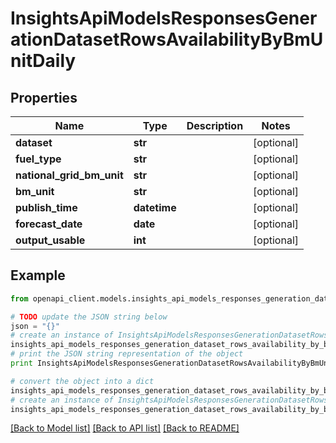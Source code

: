 # InsightsApiModelsResponsesGenerationDatasetRowsAvailabilityByBmUnitDaily


## Properties
Name | Type | Description | Notes
------------ | ------------- | ------------- | -------------
**dataset** | **str** |  | [optional] 
**fuel_type** | **str** |  | [optional] 
**national_grid_bm_unit** | **str** |  | [optional] 
**bm_unit** | **str** |  | [optional] 
**publish_time** | **datetime** |  | [optional] 
**forecast_date** | **date** |  | [optional] 
**output_usable** | **int** |  | [optional] 

## Example

```python
from openapi_client.models.insights_api_models_responses_generation_dataset_rows_availability_by_bm_unit_daily import InsightsApiModelsResponsesGenerationDatasetRowsAvailabilityByBmUnitDaily

# TODO update the JSON string below
json = "{}"
# create an instance of InsightsApiModelsResponsesGenerationDatasetRowsAvailabilityByBmUnitDaily from a JSON string
insights_api_models_responses_generation_dataset_rows_availability_by_bm_unit_daily_instance = InsightsApiModelsResponsesGenerationDatasetRowsAvailabilityByBmUnitDaily.from_json(json)
# print the JSON string representation of the object
print InsightsApiModelsResponsesGenerationDatasetRowsAvailabilityByBmUnitDaily.to_json()

# convert the object into a dict
insights_api_models_responses_generation_dataset_rows_availability_by_bm_unit_daily_dict = insights_api_models_responses_generation_dataset_rows_availability_by_bm_unit_daily_instance.to_dict()
# create an instance of InsightsApiModelsResponsesGenerationDatasetRowsAvailabilityByBmUnitDaily from a dict
insights_api_models_responses_generation_dataset_rows_availability_by_bm_unit_daily_form_dict = insights_api_models_responses_generation_dataset_rows_availability_by_bm_unit_daily.from_dict(insights_api_models_responses_generation_dataset_rows_availability_by_bm_unit_daily_dict)
```
[[Back to Model list]](../README.md#documentation-for-models) [[Back to API list]](../README.md#documentation-for-api-endpoints) [[Back to README]](../README.md)


